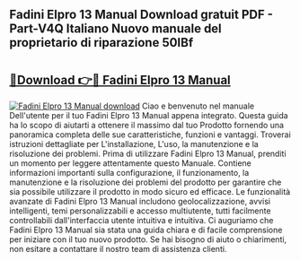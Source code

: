 ## Fadini Elpro 13 Manual Download gratuit PDF - Part-V4Q Italiano Nuovo manuale del proprietario di riparazione 50IBf

# <h2><a href="http://df991c.blite.top/?on=Fadini+Elpro+13+Manual">🔗Download 👉🔴 Fadini Elpro 13 Manual</a></h2>

[![Fadini Elpro 13 Manual download](https://i.imgur.com/lujVjoI.png)](http://df991c.blite.top/?on=Fadini+Elpro+13+Manual)
Ciao e benvenuto nel manuale Dell'utente per il tuo Fadini Elpro 13 Manual appena integrato. Questa guida ha lo scopo di aiutarti a ottenere il massimo dal tuo Prodotto fornendo una panoramica completa delle sue caratteristiche, funzioni e vantaggi. Troverai istruzioni dettagliate per L'installazione, L'uso, la manutenzione e la risoluzione dei problemi. Prima di utilizzare Fadini Elpro 13 Manual, prenditi un momento per leggere attentamente questo Manuale. Contiene informazioni importanti sulla configurazione, il funzionamento, la manutenzione e la risoluzione dei problemi del prodotto per garantire che sia possibile utilizzare il prodotto in modo sicuro ed efficace. Le funzionalità avanzate di Fadini Elpro 13 Manual includono geolocalizzazione, avvisi intelligenti, temi personalizzabili e accesso multiutente, tutti facilmente controllabili dall'interfaccia utente intuitiva e intuitiva. Ci auguriamo che Fadini Elpro 13 Manual sia stata una guida chiara e di facile comprensione per iniziare con il tuo nuovo prodotto. Se hai bisogno di aiuto o chiarimenti, non esitare a contattare il nostro team di assistenza clienti.
